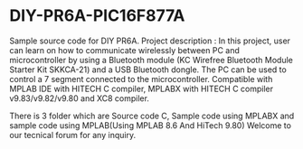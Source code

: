 # DIY-PR6A-PIC16F877A
Sample source code for DIY PR6A. Project description : In this project, user can learn on how to communicate wirelessly between PC and microcontroller by using a Bluetooth module (KC Wirefree Bluetooth Module Starter Kit SKKCA-21) and a USB Bluetooth dongle. The PC can be used to control a 7 segment connected to the microcontroller. Compatible with MPLAB IDE with HITECH C compiler, MPLABX with HITECH C compiler v9.83/v9.82/v9.80 and XC8 compiler.

There is 3 folder which are Source code C, Sample code using MPLABX and sample code using MPLAB(Using MPLAB 8.6 And HiTech 9.80) Welcome to our tecnical forum for any inquiry.

